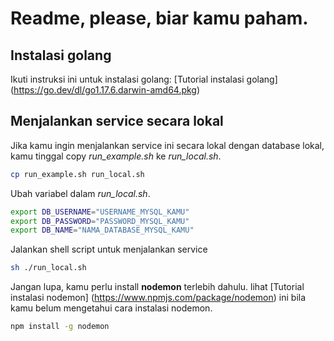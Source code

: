 # Readme, please, biar kamu paham.

## Instalasi golang

Ikuti instruksi ini untuk instalasi golang: [Tutorial instalasi golang] (https://go.dev/dl/go1.17.6.darwin-amd64.pkg)

## Menjalankan service secara lokal

Jika kamu ingin menjalankan service ini secara lokal dengan database lokal, kamu tinggal copy *run_example.sh* ke *run_local.sh*.

```bash
cp run_example.sh run_local.sh
```

Ubah variabel dalam *run_local.sh*.

```bash
export DB_USERNAME="USERNAME_MYSQL_KAMU"
export DB_PASSWORD="PASSWORD_MYSQL_KAMU"
export DB_NAME="NAMA_DATABASE_MYSQL_KAMU"
```

Jalankan shell script untuk menjalankan service

```bash
sh ./run_local.sh
```

Jangan lupa, kamu perlu install **nodemon** terlebih dahulu. lihat [Tutorial instalasi nodemon] (https://www.npmjs.com/package/nodemon) ini bila kamu belum mengetahui cara instalasi nodemon.

```bash
npm install -g nodemon
```